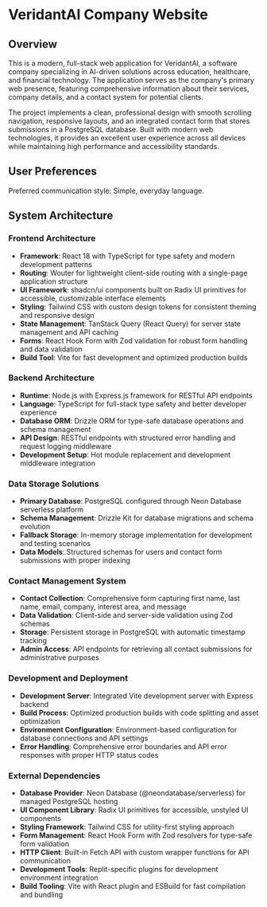 # VeridantAI Company Website

## Overview

This is a modern, full-stack web application for VeridantAI, a software company specializing in AI-driven solutions across education, healthcare, and financial technology. The application serves as the company's primary web presence, featuring comprehensive information about their services, company details, and a contact system for potential clients.

The project implements a clean, professional design with smooth scrolling navigation, responsive layouts, and an integrated contact form that stores submissions in a PostgreSQL database. Built with modern web technologies, it provides an excellent user experience across all devices while maintaining high performance and accessibility standards.

## User Preferences

Preferred communication style: Simple, everyday language.

## System Architecture

### Frontend Architecture
- **Framework**: React 18 with TypeScript for type safety and modern development patterns
- **Routing**: Wouter for lightweight client-side routing with a single-page application structure
- **UI Framework**: shadcn/ui components built on Radix UI primitives for accessible, customizable interface elements
- **Styling**: Tailwind CSS with custom design tokens for consistent theming and responsive design
- **State Management**: TanStack Query (React Query) for server state management and API caching
- **Forms**: React Hook Form with Zod validation for robust form handling and data validation
- **Build Tool**: Vite for fast development and optimized production builds

### Backend Architecture
- **Runtime**: Node.js with Express.js framework for RESTful API endpoints
- **Language**: TypeScript for full-stack type safety and better developer experience
- **Database ORM**: Drizzle ORM for type-safe database operations and schema management
- **API Design**: RESTful endpoints with structured error handling and request logging middleware
- **Development Setup**: Hot module replacement and development middleware integration

### Data Storage Solutions
- **Primary Database**: PostgreSQL configured through Neon Database serverless platform
- **Schema Management**: Drizzle Kit for database migrations and schema evolution
- **Fallback Storage**: In-memory storage implementation for development and testing scenarios
- **Data Models**: Structured schemas for users and contact form submissions with proper indexing

### Contact Management System
- **Contact Collection**: Comprehensive form capturing first name, last name, email, company, interest area, and message
- **Data Validation**: Client-side and server-side validation using Zod schemas
- **Storage**: Persistent storage in PostgreSQL with automatic timestamp tracking
- **Admin Access**: API endpoints for retrieving all contact submissions for administrative purposes

### Development and Deployment
- **Development Server**: Integrated Vite development server with Express backend
- **Build Process**: Optimized production builds with code splitting and asset optimization
- **Environment Configuration**: Environment-based configuration for database connections and API settings
- **Error Handling**: Comprehensive error boundaries and API error responses with proper HTTP status codes

### External Dependencies

- **Database Provider**: Neon Database (@neondatabase/serverless) for managed PostgreSQL hosting
- **UI Component Library**: Radix UI primitives for accessible, unstyled UI components
- **Styling Framework**: Tailwind CSS for utility-first styling approach
- **Form Management**: React Hook Form with Zod resolvers for type-safe form validation
- **HTTP Client**: Built-in Fetch API with custom wrapper functions for API communication
- **Development Tools**: Replit-specific plugins for development environment integration
- **Build Tooling**: Vite with React plugin and ESBuild for fast compilation and bundling